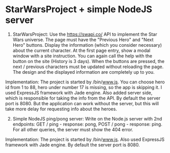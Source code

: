 # StarWarsProject + simple NodeJS server

1. StarWarsProject:
Use the https://swapi.co/ API to implement the Star Wars universe. The page must have the "Previous Hero" and "Next Hero" buttons. Display the information (which you consider necessary) about the current character. At the first page entry, show a modal window with a site instruction. You can again call the help with the button on the site (History is 3 days). When the buttons are pressed, the next / previous characters must be updated without reloading the page. The design and the displayed information are completely up to you.

Implementation:
The project is started by /bin/www.js. You can choose hero id from 1 to 88, hero under number 17 is missing, so the app is skipping it. I used ExpressJS framework with Jade engine. Also added server side, which is responsible for taking the info from the API. By default the server port is 8080. But the application can work without the server, but this will take more delay for requesting info about the heroes.

2. Simple NodeJS ping/pong server:
Write on the Node.js server with 2nd endpoints: GET / ping - response: pong, POST / pong - response: ping. For all other queries, the server must show the 404 error.

Implementation:
The project is started by /bin/www.js. Also used ExpressJS framework with Jade engine. By default the server port is 8080.